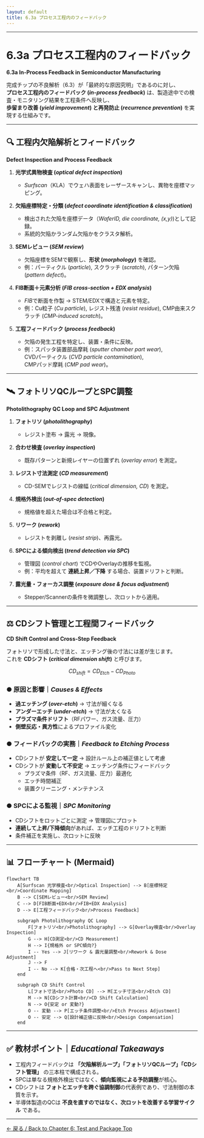 ```yaml
---
layout: default
title: 6.3a プロセス工程内のフィードバック
---
```


---

# 6.3a プロセス工程内のフィードバック  
**6.3a In-Process Feedback in Semiconductor Manufacturing**

完成チップの不良解析（6.3）が「最終的な原因究明」であるのに対し、  
**プロセス工程内のフィードバック (*in-process feedback*)** は、製造途中での検査・モニタリング結果を工程条件へ反映し、  
**歩留まり改善 (*yield improvement*) と再発防止 (*recurrence prevention*)** を実現する仕組みです。  

---

## 🔍 工程内欠陥解析とフィードバック  
**Defect Inspection and Process Feedback**

1. **光学式異物検査 (*optical defect inspection*)**  
   - *Surfscan*（KLA）でウェハ表面をレーザースキャンし、異物を座標マッピング。  

2. **欠陥座標特定・分類 (*defect coordinate identification & classification*)**  
   - 検出された欠陥を座標データ（*WaferID, die coordinate, (x,y)*)として記録。  
   - 系統的欠陥かランダム欠陥かをクラスタ解析。  

3. **SEMレビュー (*SEM review*)**  
   - 欠陥座標をSEMで観察し、**形状 (*morphology*)** を確認。  
   - 例：パーティクル (*particle*), スクラッチ (*scratch*), パターン欠陥 (*pattern defect*)。  

4. **FIB断面＋元素分析 (*FIB cross-section + EDX analysis*)**  
   - *FIB*で断面を作製 → STEM/EDXで構造と元素を特定。  
   - 例：Cu粒子 (*Cu particle*), レジスト残渣 (*resist residue*), CMP由来スクラッチ (*CMP-induced scratch*)。  

5. **工程フィードバック (*process feedback*)**  
   - 欠陥の発生工程を特定し、装置・条件に反映。  
   - 例：スパッタ装置部品摩耗 (*sputter chamber part wear*),  
         CVDパーティクル (*CVD particle contamination*),  
         CMPパッド摩耗 (*CMP pad wear*)。  

---

## 🛰️ フォトリソQCループとSPC調整  
**Photolithography QC Loop and SPC Adjustment**

1. **フォトリソ (*photolithography*)**  
   - レジスト塗布 → 露光 → 現像。  

2. **合わせ検査 (*overlay inspection*)**  
   - 既存パターンと新規レイヤーの位置ずれ (*overlay error*) を測定。  

3. **レジスト寸法測定 (*CD measurement*)**  
   - CD-SEMでレジストの線幅 (*critical dimension, CD*) を測定。  

4. **規格外検出 (*out-of-spec detection*)**  
   - 規格値を超えた場合は不合格と判定。  

5. **リワーク (*rework*)**  
   - レジストを剥離し (*resist strip*)、再露光。  

6. **SPCによる傾向検出 (*trend detection via SPC*)**  
   - 管理図 (*control chart*) でCDやOverlayの推移を監視。  
   - 例：平均を超えて **連続上昇／下降** する場合、装置ドリフトと判断。  

7. **露光量・フォーカス調整 (*exposure dose & focus adjustment*)**  
   - Stepper/Scannerの条件を微調整し、次ロットから適用。  

---

## ⚖️ CDシフト管理と工程間フィードバック  
**CD Shift Control and Cross-Step Feedback**

フォトリソで形成した寸法と、エッチング後の寸法には差が生じます。  
これを **CDシフト (*critical dimension shift*)** と呼びます。

$$
CD_{shift} = CD_{Etch} - CD_{Photo}
$$

### ● 原因と影響｜*Causes & Effects*
- **過エッチング (*over-etch*)** → 寸法が細くなる  
- **アンダーエッチ (*under-etch*)** → 寸法が太くなる  
- **プラズマ条件ドリフト**（RFパワー、ガス流量、圧力）  
- **側壁反応・異方性**によるプロファイル変化  

### ● フィードバックの実務｜*Feedback to Etching Process*
- CDシフトが **安定して一定** → 設計ルール上の補正値として考慮  
- CDシフトが **変動して不安定** → エッチング条件にフィードバック  
  - プラズマ条件（RF、ガス流量、圧力）最適化  
  - エッチ時間補正  
  - 装置クリーニング・メンテナンス  

### ● SPCによる監視｜*SPC Monitoring*
- CDシフトをロットごとに測定 → 管理図にプロット  
- **連続して上昇/下降傾向**があれば、エッチ工程のドリフトと判断  
- 条件補正を実施し、次ロットに反映  

---

## 📊 フローチャート (Mermaid)

```mermaid
flowchart TB
    A[Surfscan 光学検査<br/>Optical Inspection] --> B[座標特定<br/>Coordinate Mapping]
    B --> C[SEMレビュー<br/>SEM Review]
    C --> D[FIB断面+EDX<br/>FIB+EDX Analysis]
    D --> E[工程フィードバック<br/>Process Feedback]

    subgraph Photolithography QC Loop
        F[フォトリソ<br/>Photolithography] --> G[Overlay検査<br/>Overlay Inspection]
        G --> H[CD測定<br/>CD Measurement]
        H --> I{規格外 or SPC傾向?}
        I -- Yes --> J[リワーク & 露光量調整<br/>Rework & Dose Adjustment]
        J --> F
        I -- No --> K[合格・次工程へ<br/>Pass to Next Step]
    end

    subgraph CD Shift Control
        L[フォト寸法<br/>Photo CD] --> M[エッチ寸法<br/>Etch CD]
        M --> N[CDシフト計算<br/>CD Shift Calculation]
        N --> O{安定 or 変動?}
        O -- 変動 --> P[エッチ条件調整<br/>Etch Process Adjustment]
        O -- 安定 --> Q[設計補正値に反映<br/>Design Compensation]
    end
```

---

## ✅ 教材ポイント｜*Educational Takeaways*

- 工程内フィードバックは **「欠陥解析ループ」「フォトリソQCループ」「CDシフト管理」** の三本柱で構成される。  
- SPCは単なる規格外検出ではなく、**傾向監視による予防調整**が核心。  
- CDシフトは **フォトとエッチを跨ぐ協調制御**の代表例であり、寸法制御の本質を示す。  
- 半導体製造のQCは **不良を直すのではなく、次ロットを改善する学習サイクル** である。  

---

[← 戻る / Back to Chapter 6: Test and Package Top](./README.md)
